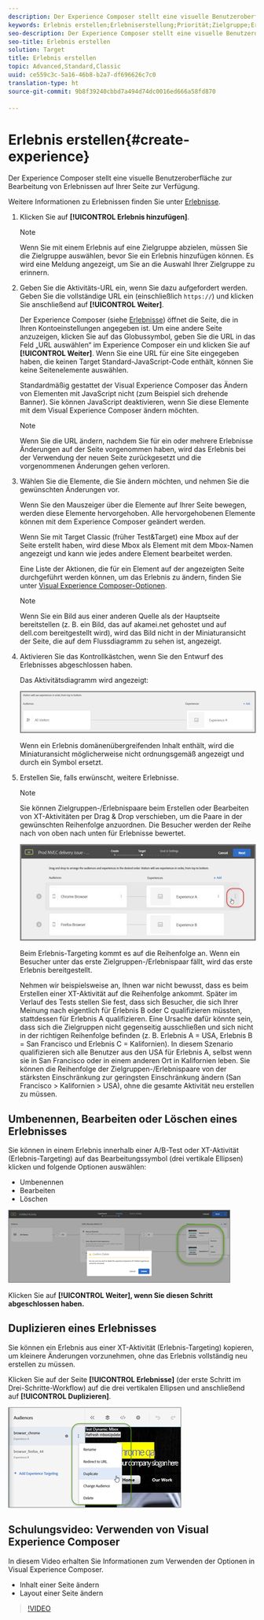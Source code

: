 ```yaml
---
description: Der Experience Composer stellt eine visuelle Benutzeroberfläche zur Bearbeitung von Erlebnissen auf Ihrer Seite zur Verfügung.
keywords: Erlebnis erstellen;Erlebniserstellung;Priorität;Zielgruppe;Erlebnis;Visual Experience Composer
seo-description: Der Experience Composer stellt eine visuelle Benutzeroberfläche zur Bearbeitung von Erlebnissen auf Ihrer Seite zur Verfügung.
seo-title: Erlebnis erstellen
solution: Target
title: Erlebnis erstellen
topic: Advanced,Standard,Classic
uuid: ce559c3c-5a16-46b8-b2a7-df696626c7c0
translation-type: ht
source-git-commit: 9b8f39240cbbd7a494d74dc0016ed666a58fd870

---
```



# Erlebnis erstellen{#create-experience}

Der Experience Composer stellt eine visuelle Benutzeroberfläche zur Bearbeitung von Erlebnissen auf Ihrer Seite zur Verfügung.

Weitere Informationen zu Erlebnissen finden Sie unter [Erlebnisse](../../../c-experiences/experiences.md#concept_A2E10F6AFB3D4AEAB6951EE14688848D).

1. Klicken Sie auf **[!UICONTROL Erlebnis hinzufügen]**.

   >[!NOTE]
   >
   >Wenn Sie mit einem Erlebnis auf eine Zielgruppe abzielen, müssen Sie die Zielgruppe auswählen, bevor Sie ein Erlebnis hinzufügen können. Es wird eine Meldung angezeigt, um Sie an die Auswahl Ihrer Zielgruppe zu erinnern.

1. Geben Sie die Aktivitäts-URL ein, wenn Sie dazu aufgefordert werden. Geben Sie die vollständige URL ein (einschließlich `https://`) und klicken Sie anschließend auf **[!UICONTROL Weiter]**.

   Der Experience Composer (siehe [Erlebnisse](../../../c-experiences/experiences.md#concept_1D011219034B492BB03C08B3BB80E3F0)) öffnet die Seite, die in Ihren Kontoeinstellungen angegeben ist. Um eine andere Seite anzuzeigen, klicken Sie auf das Globussymbol, geben Sie die URL in das Feld „URL auswählen“ im Experience Composer ein und klicken Sie auf **[!UICONTROL Weiter]**. Wenn Sie eine URL für eine Site eingegeben haben, die keinen Target Standard-JavaScript-Code enthält, können Sie keine Seitenelemente auswählen.

   Standardmäßig gestattet der Visual Experience Composer das Ändern von Elementen mit JavaScript nicht (zum Beispiel sich drehende Banner). Sie können JavaScript deaktivieren, wenn Sie diese Elemente mit dem Visual Experience Composer ändern möchten.

   >[!NOTE]
   >
   >Wenn Sie die URL ändern, nachdem Sie für ein oder mehrere Erlebnisse Änderungen auf der Seite vorgenommen haben, wird das Erlebnis bei der Verwendung der neuen Seite zurückgesetzt und die vorgenommenen Änderungen gehen verloren.

1. Wählen Sie die Elemente, die Sie ändern möchten, und nehmen Sie die gewünschten Änderungen vor.

   Wenn Sie den Mauszeiger über die Elemente auf Ihrer Seite bewegen, werden diese Elemente hervorgehoben. Alle hervorgehobenen Elemente können mit dem Experience Composer geändert werden.

   Wenn Sie mit Target Classic (früher Test&amp;Target) eine Mbox auf der Seite erstellt haben, wird diese Mbox als Element mit dem Mbox-Namen angezeigt und kann wie jedes andere Element bearbeitet werden.

   Eine Liste der Aktionen, die für ein Element auf der angezeigten Seite durchgeführt werden können, um das Erlebnis zu ändern, finden Sie unter [Visual Experience Composer-Optionen](/help/c-experiences/c-visual-experience-composer/viztarget-options.md).

   >[!NOTE]
   >
   >Wenn Sie ein Bild aus einer anderen Quelle als der Hauptseite bereitstellen (z. B. ein Bild, das auf akamei.net gehostet und auf dell.com bereitgestellt wird), wird das Bild nicht in der Miniaturansicht der Seite, die auf dem Flussdiagramm zu sehen ist, angezeigt.

1. Aktivieren Sie das Kontrollkästchen, wenn Sie den Entwurf des Erlebnisses abgeschlossen haben.

   Das Aktivitätsdiagramm wird angezeigt:

   ![](assets/xt_diagram.png)

   Wenn ein Erlebnis domänenübergreifenden Inhalt enthält, wird die Miniaturansicht möglicherweise nicht ordnungsgemäß angezeigt und durch ein Symbol ersetzt.
1. Erstellen Sie, falls erwünscht, weitere Erlebnisse.

   >[!NOTE]
   >
   >Sie können Zielgruppen-/Erlebnispaare beim Erstellen oder Bearbeiten von XT-Aktivitäten per Drag &amp; Drop verschieben, um die Paare in der gewünschten Reihenfolge anzuordnen. Die Besucher werden der Reihe nach von oben nach unten für Erlebnisse bewertet.

   ![](assets/move_experiences.jpg)

   Beim Erlebnis-Targeting kommt es auf die Reihenfolge an. Wenn ein Besucher unter das erste Zielgruppen-/Erlebnispaar fällt, wird das erste Erlebnis bereitgestellt.

   Nehmen wir beispielsweise an, Ihnen war nicht bewusst, dass es beim Erstellen einer XT-Aktivität auf die Reihenfolge ankommt. Später im Verlauf des Tests stellen Sie fest, dass sich Besucher, die sich Ihrer Meinung nach eigentlich für Erlebnis B oder C qualifizieren müssten, stattdessen für Erlebnis A qualifizieren. Eine Ursache dafür könnte sein, dass sich die Zielgruppen nicht gegenseitig ausschließen und sich nicht in der richtigen Reihenfolge befinden (z. B. Erlebnis A = USA, Erlebnis B = San Francisco und Erlebnis C = Kalifornien). In diesem Szenario qualifizieren sich alle Benutzer aus den USA für Erlebnis A, selbst wenn sie in San Francisco oder in einem anderen Ort in Kalifornien leben. Sie können die Reihenfolge der Zielgruppen-/Erlebnispaare von der stärksten Einschränkung zur geringsten Einschränkung ändern (San Francisco &gt; Kalifornien &gt; USA), ohne die gesamte Aktivität neu erstellen zu müssen.

## Umbenennen, Bearbeiten oder Löschen eines Erlebnisses

Sie können in einem Erlebnis innerhalb einer A/B-Test oder XT-Aktivität (Erlebnis-Targeting) auf das Bearbeitungssymbol (drei vertikale Ellipsen) klicken und folgende Optionen auswählen:

* Umbenennen
* Bearbeiten
* Löschen

![](assets/experience_edit.png)

Klicken Sie auf **[!UICONTROL Weiter], wenn Sie diesen Schritt abgeschlossen haben.**

## Duplizieren eines Erlebnisses

Sie können ein Erlebnis aus einer XT-Aktivität (Erlebnis-Targeting) kopieren, um kleinere Änderungen vorzunehmen, ohne das Erlebnis vollständig neu erstellen zu müssen.

Klicken Sie auf der Seite **[!UICONTROL Erlebnisse]** (der erste Schritt im Drei-Schritte-Workflow) auf die drei vertikalen Ellipsen und anschließend auf **[!UICONTROL Duplizieren]**.

![](assets/duplicate_experience.png)

## Schulungsvideo: Verwenden von Visual Experience Composer

In diesem Video erhalten Sie Informationen zum Verwenden der Optionen in Visual Experience Composer.

* Inhalt einer Seite ändern
* Layout einer Seite ändern

>[!VIDEO](https://video.tv.adobe.com/v/17399)